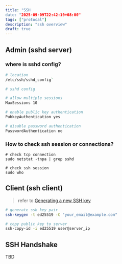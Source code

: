 ```yaml
---
title: "SSH
date: "2025-09-09T22:42:19+08:00"
tags: ["protocal"]
description: "ssh overview"
draft: true
---
```


## Admin (sshd server)
### where is sshd config?
```sh
# location 
/etc/ssh/sshd_config`

# sshd config

# allow multiple sessions
MaxSessions 10

# enable public key authentication
PubkeyAuthentication yes

# disable password authentication
PasswordAuthentication no
```

### How to check ssh session or connections?
```ssh
# check tcp connection
sudo netstat -tnpa | grep sshd

# check ssh session
sudo who
```

## Client (ssh client)
> refer to [Generating a new SSH key](https://docs.github.com/en/authentication/connecting-to-github-with-ssh/generating-a-new-ssh-key-and-adding-it-to-the-ssh-agent)
```sh
# generate ssh key pair
ssh-keygen -t ed25519 -C "your_email@example.com"

# copy public key to server
ssh-copy-id -i ed25519 user@server_ip
```

## SSH Handshake
TBD
